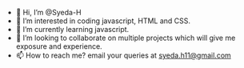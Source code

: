 - 👋 Hi, I’m @Syeda-H
- 👀 I’m interested in coding javascript, HTML and CSS.
- 🌱 I’m currently learning javascript.
- 💞️ I’m looking to collaborate on multiple projects which will give me exposure and experience.
- 📫 How to reach me? email your queries at syeda.h11@gmail.com

<!---
Syeda-H/Syeda-H is a ✨ special ✨ repository because its `README.md` (this file) appears on your GitHub profile.
You can click the Preview link to take a look at your changes.
--->
